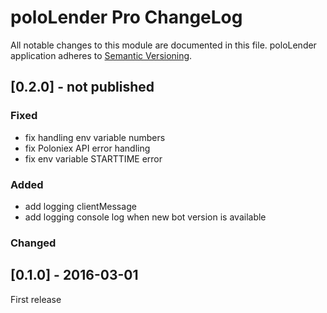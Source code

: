 # poloLender Pro ChangeLog

All notable changes to this module are documented in this file.
poloLender application adheres to [Semantic Versioning](http://semver.org/).

## [0.2.0] - not published

### Fixed
- fix handling env variable numbers
- fix Poloniex API error handling
- fix env variable STARTTIME error

### Added
- add logging clientMessage
- add logging console log when new bot version is available

### Changed


## [0.1.0] - 2016-03-01
First release
